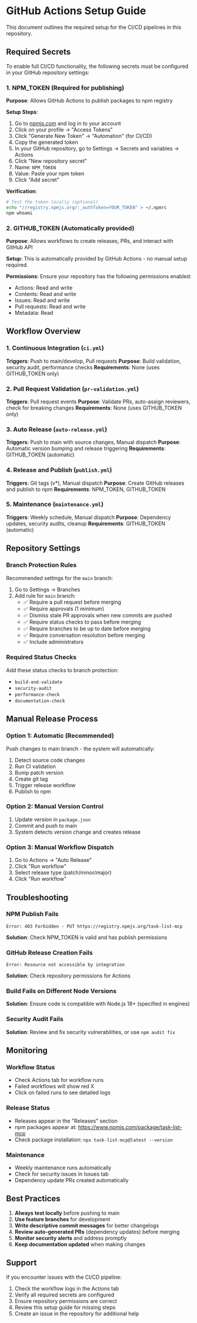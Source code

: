 # GitHub Actions Setup Guide

This document outlines the required setup for the CI/CD pipelines in this repository.

## Required Secrets

To enable full CI/CD functionality, the following secrets must be configured in your GitHub repository settings:

### 1. NPM_TOKEN (Required for publishing)

**Purpose**: Allows GitHub Actions to publish packages to npm registry

**Setup Steps**:

1. Go to [npmjs.com](https://www.npmjs.com) and log in to your account
2. Click on your profile → "Access Tokens"
3. Click "Generate New Token" → "Automation" (for CI/CD)
4. Copy the generated token
5. In your GitHub repository, go to Settings → Secrets and variables → Actions
6. Click "New repository secret"
7. Name: `NPM_TOKEN`
8. Value: Paste your npm token
9. Click "Add secret"

**Verification**:

```bash
# Test the token locally (optional)
echo "//registry.npmjs.org/:_authToken=YOUR_TOKEN" > ~/.npmrc
npm whoami
```

### 2. GITHUB_TOKEN (Automatically provided)

**Purpose**: Allows workflows to create releases, PRs, and interact with GitHub API

**Setup**: This is automatically provided by GitHub Actions - no manual setup required.

**Permissions**: Ensure your repository has the following permissions enabled:

- Actions: Read and write
- Contents: Read and write
- Issues: Read and write
- Pull requests: Read and write
- Metadata: Read

## Workflow Overview

### 1. Continuous Integration (`ci.yml`)

**Triggers**: Push to main/develop, Pull requests
**Purpose**: Build validation, security audit, performance checks
**Requirements**: None (uses GITHUB_TOKEN only)

### 2. Pull Request Validation (`pr-validation.yml`)

**Triggers**: Pull request events
**Purpose**: Validate PRs, auto-assign reviewers, check for breaking changes
**Requirements**: None (uses GITHUB_TOKEN only)

### 3. Auto Release (`auto-release.yml`)

**Triggers**: Push to main with source changes, Manual dispatch
**Purpose**: Automatic version bumping and release triggering
**Requirements**: GITHUB_TOKEN (automatic)

### 4. Release and Publish (`publish.yml`)

**Triggers**: Git tags (v\*), Manual dispatch
**Purpose**: Create GitHub releases and publish to npm
**Requirements**: NPM_TOKEN, GITHUB_TOKEN

### 5. Maintenance (`maintenance.yml`)

**Triggers**: Weekly schedule, Manual dispatch
**Purpose**: Dependency updates, security audits, cleanup
**Requirements**: GITHUB_TOKEN (automatic)

## Repository Settings

### Branch Protection Rules

Recommended settings for the `main` branch:

1. Go to Settings → Branches
2. Add rule for `main` branch:
   - ✅ Require a pull request before merging
   - ✅ Require approvals (1 minimum)
   - ✅ Dismiss stale PR approvals when new commits are pushed
   - ✅ Require status checks to pass before merging
   - ✅ Require branches to be up to date before merging
   - ✅ Require conversation resolution before merging
   - ✅ Include administrators

### Required Status Checks

Add these status checks to branch protection:

- `build-and-validate`
- `security-audit`
- `performance-check`
- `documentation-check`

## Manual Release Process

### Option 1: Automatic (Recommended)

Push changes to main branch - the system will automatically:

1. Detect source code changes
2. Run CI validation
3. Bump patch version
4. Create git tag
5. Trigger release workflow
6. Publish to npm

### Option 2: Manual Version Control

1. Update version in `package.json`
2. Commit and push to main
3. System detects version change and creates release

### Option 3: Manual Workflow Dispatch

1. Go to Actions → "Auto Release"
2. Click "Run workflow"
3. Select release type (patch/minor/major)
4. Click "Run workflow"

## Troubleshooting

### NPM Publish Fails

```
Error: 403 Forbidden - PUT https://registry.npmjs.org/task-list-mcp
```

**Solution**: Check NPM_TOKEN is valid and has publish permissions

### GitHub Release Creation Fails

```
Error: Resource not accessible by integration
```

**Solution**: Check repository permissions for Actions

### Build Fails on Different Node Versions

**Solution**: Ensure code is compatible with Node.js 18+ (specified in engines)

### Security Audit Fails

**Solution**: Review and fix security vulnerabilities, or use `npm audit fix`

## Monitoring

### Workflow Status

- Check Actions tab for workflow runs
- Failed workflows will show red X
- Click on failed runs to see detailed logs

### Release Status

- Releases appear in the "Releases" section
- npm packages appear at: https://www.npmjs.com/package/task-list-mcp
- Check package installation: `npx task-list-mcp@latest --version`

### Maintenance

- Weekly maintenance runs automatically
- Check for security issues in Issues tab
- Dependency update PRs created automatically

## Best Practices

1. **Always test locally** before pushing to main
2. **Use feature branches** for development
3. **Write descriptive commit messages** for better changelogs
4. **Review auto-generated PRs** (dependency updates) before merging
5. **Monitor security alerts** and address promptly
6. **Keep documentation updated** when making changes

## Support

If you encounter issues with the CI/CD pipeline:

1. Check the workflow logs in the Actions tab
2. Verify all required secrets are configured
3. Ensure repository permissions are correct
4. Review this setup guide for missing steps
5. Create an issue in the repository for additional help
